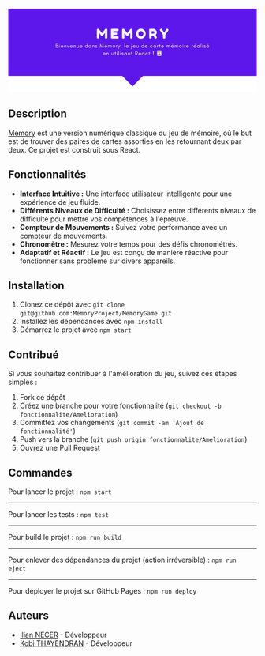 ![img.png](img_README.png)

## Description

[Memory](https://memoryproject.github.io/MemoryGame/) est une version numérique classique du jeu de mémoire, où le but est de trouver des paires de cartes assorties en les retournant deux par deux. Ce projet est construit sous React.

## Fonctionnalités

- **Interface Intuitive :** Une interface utilisateur intelligente pour une expérience de jeu fluide.
- **Différents Niveaux de Difficulté :** Choisissez entre différents niveaux de difficulté pour mettre vos compétences à l'épreuve.
- **Compteur de Mouvements :** Suivez votre performance avec un compteur de mouvements.
- **Chronomètre :** Mesurez votre temps pour des défis chronométrés.
- **Adaptatif et Réactif :** Le jeu est conçu de manière réactive pour fonctionner sans problème sur divers appareils.

## Installation

1. Clonez ce dépôt avec `git clone git@github.com:MemoryProject/MemoryGame.git`
2. Installez les dépendances avec `npm install`
3. Démarrez le projet avec `npm start`

## Contribué

Si vous souhaitez contribuer à l'amélioration du jeu, suivez ces étapes simples :

1. Fork ce dépôt
2. Créez une branche pour votre fonctionnalité (`git checkout -b fonctionnalite/Amelioration`)
3. Committez vos changements (`git commit -am 'Ajout de fonctionnalité'`)
4. Push vers la branche (`git push origin fonctionnalite/Amelioration`)
5. Ouvrez une Pull Request

## Commandes

Pour lancer le projet : `npm start`

-------------------
Pour lancer les tests : `npm test`

-------------------
Pour build le projet : `npm run build`

-------------------
Pour enlever des dépendances du projet (action irréversible) : `npm run eject`

-------------------
Pour déployer le projet sur GitHub Pages : `npm run deploy`

## Auteurs

- [Ilian NECER](https://github.com/inecer) - Développeur
- [Kobi THAYENDRAN](https://github.com/kthayendran) - Développeur